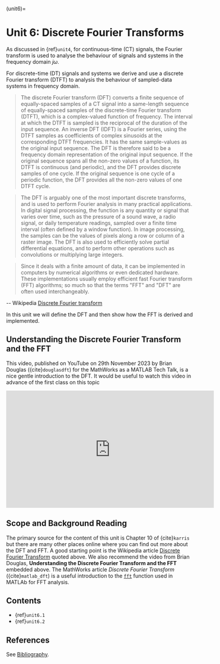 <!-- #region -->
(unit6)=
# Unit 6: Discrete Fourier Transforms

As discussed in {ref}`unit4`, for continuous-time (CT) signals, the Fourier transform is used to analyse the behaviour of signals and systems in the frequency domain $j\omega$.

For discrete-time (DT) signals and systems we derive and use a discrete Fourier transform (DTFT) to analysis the behaviour of sampled-data systems in frequency domain. 

> The discrete Fourier transform (DFT) converts a finite sequence of equally-spaced samples of a CT signal into a same-length sequence of equally-spaced samples of the discrete-time Fourier transform (DTFT), which is a complex-valued function of frequency. The interval at which the DTFT is sampled is the reciprocal of the duration of the input sequence. An inverse DFT (IDFT) is a Fourier series, using the DTFT samples as coefficients of complex sinusoids at the corresponding DTFT frequencies. It has the same sample-values as the original input sequence. The DFT is therefore said to be a frequency domain representation of the original input sequence. If the original sequence spans all the non-zero values of a function, its DTFT is continuous (and periodic), and the DFT provides discrete samples of one cycle. If the original sequence is one cycle of a periodic function, the DFT provides all the non-zero values of one DTFT cycle.

> The DFT is arguably one of the most important discrete transforms, and is used to perform Fourier analysis in many practical applications. In digital signal processing, the function is any quantity or signal that varies over time, such as the pressure of a sound wave, a radio signal, or daily temperature readings, sampled over a finite time interval (often defined by a window function). In image processing, the samples can be the values of pixels along a row or column of a raster image. The DFT is also used to efficiently solve partial differential equations, and to perform other operations such as convolutions or multiplying large integers.

> Since it deals with a finite amount of data, it can be implemented in computers by numerical algorithms or even dedicated hardware. These implementations usually employ efficient fast Fourier transform (FFT) algorithms; so much so that the terms "FFT" and "DFT" are often used interchangeably.

-- Wikipedia [Discrete Fourier transform](https://en.wikipedia.org/wiki/Discrete_Fourier_transform)

In this unit we will define the DFT and then show how the FFT is derived and implemented.

## Understanding the Discrete Fourier Transform and the FFT

This video, published on YouTube on 29th November 2023 by Brian Douglas ({cite}`douglasdft`) for the MathWorks as a MATLAB Tech Talk, is a nice gentle introduction to the DFT. It would be useful to watch this video in advance of the first class on this topic

<iframe width="560" height="315" src="https://www.youtube.com/embed/QmgJmh2I3Fw?si=prIcb-xXCrDPN3U5" title="YouTube video player" frameborder="0" allow="accelerometer; autoplay; clipboard-write; encrypted-media; gyroscope; picture-in-picture; web-share" referrerpolicy="strict-origin-when-cross-origin" allowfullscreen></iframe>


## Scope and Background Reading

The primary source for the content of this unit is Chapter 10 of {cite}`karris` but there are many other places online where you can find out more about the DFT and FFT. A good starting point is the Wikipedia article [Discrete Fourier Transform](https://en.wikipedia.org/wiki/Discrete_Fourier_transform) quoted above. We also recommend the video from Brian Douglas, **Understanding the Discrete Fourier Transform and the FFT** embedded above. The MathWorks article *Discrete Fourier Transform* ({cite}`matlab_dft`) is a useful introduction to the [`fft`]() function used in MATLAb for FFT analysis.

## Contents

* {ref}`unit6.1`
* {ref}`unit6.2`

## References

See [Bibliography](/zbib).


<!-- #endregion -->

```python

```
